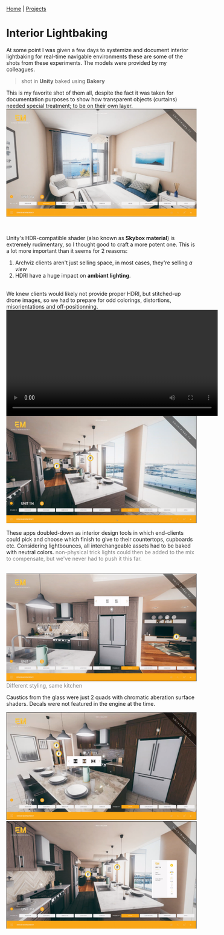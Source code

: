[Home](index.md) | [Projects](Projects.md) 

# Interior Lightbaking

At some point I was given a few days to systemize and document interior lightbaking for real-time navigable environments these are some of the shots from these experiments. 
The models were provided by my colleagues.

> shot in **Unity** baked using **Bakery** 

This is my favorite shot of them all, despite the fact it was taken for documentation purposes to show how transparent objects (curtains) needed special treatment; to be on their own layer.
<img src="Projects/Interiors/Interior1.png" alt="Interior1" style="height: auto; width: auto">  
<span style="color: gray;"></span>  

<br/>

Unity's HDR-compatible shader (also known as **Skybox material**) is extremely rudimentary, so I thought good to craft a more potent one. This is a lot more important than it seems for 2 reasons:  
1. Archviz clients aren't just selling space, in most cases, they're selling *a view*   
2. HDRI have a huge impact on **ambiant lighting**.

<br/>
We knew clients would likely not provide proper HDRI, but stitched-up drone images, so we had to prepare for odd colorings, distortions, misorientations and off-positionning.  
<video controls width="560" style="display: block; margin: 0 auto;">
  <source src="Projects/Interiors/HDRI_Controller.mp4" type="video/mp4">
</video>

<img src="Projects/Interiors/Interior2.png" alt="Interior2" style="height: auto; width: auto">  
<span style="color: gray;"></span>  

<br/>

These apps doubled-down as interior design tools in which end-clients could pick and choose which finish to give to their countertops, cupboards etc.
Considering lightbounces, all interchangeable assets had to be baked with neutral colors. <span style="color: gray;"> non-physical trick lights could then be added to the mix to compensate, but we've never had to push it this far.</span>

<br/>

<img src="Projects/Interiors/Interior4.png" alt="Interior4" style="height: auto; width: auto">  
<span style="color: gray;">Different styling, same kitchen</span>  

<br/>

Caustics from the glass were just 2 quads with chromatic aberation surface shaders. Decals were not featured in the engine at the time.

<img src="Projects/Interiors/Interior5.png" alt="Interior5" style="height: auto; width: auto">  
<span style="color: gray;"></span>  

<br/>

<img src="Projects/Interiors/Interior7.png" alt="Interior7" style="height: auto; width: auto">  
<span style="color: gray;"></span>  

<br/>


